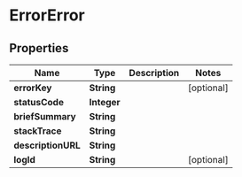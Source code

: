 
# ErrorError

## Properties
Name | Type | Description | Notes
------------ | ------------- | ------------- | -------------
**errorKey** | **String** |  |  [optional]
**statusCode** | **Integer** |  | 
**briefSummary** | **String** |  | 
**stackTrace** | **String** |  | 
**descriptionURL** | **String** |  | 
**logId** | **String** |  |  [optional]



